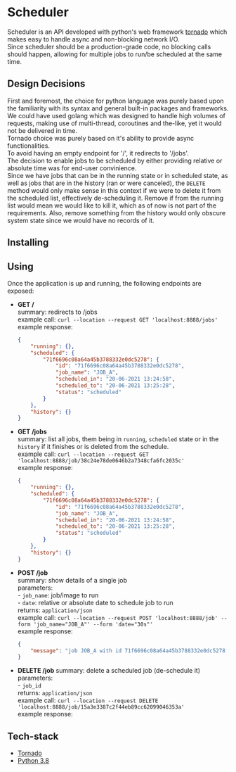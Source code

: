 # **Scheduler**

Scheduler is an API developed with python's web framework [tornado](https://www.tornadoweb.org/en/stable/) which makes easy to handle async and non-blocking network I/O.  
Since scheduler should be a production-grade code, no blocking calls should happen, allowing for multiple jobs to run/be scheduled at the same time.  

## **Design Decisions**

First and foremost, the choice for python language was purely based upon the familiarity with its syntax and general built-in packages and frameworks. We could have used golang which was designed to handle high volumes of requests, making use of multi-thread, coroutines and the-like, yet it would not be delivered in time.  
Tornado choice was purely based on it's ability to provide async functionalities.  
To avoid having an empty endpoint for '/', it redirects to '/jobs'.  
The decision to enable jobs to be scheduled by either providing relative or absolute time was for end-user convinience.  
Since we have jobs that can be in the running state or in scheduled state, as well as jobs that are in the history (ran or were canceled), the ```DELETE``` method would only make sense in this context if we were to delete it from the scheduled list, effectively de-scheduling it. Remove if from the running list would mean we would like to kill it, which as of now is not part of the requirements. Also, remove something from the history would only obscure system state since we would have no records of it.

## **Installing**


## **Using**
Once the application is up and running, the following endpoints are exposed:

- **GET /**    
    summary: redirects to /jobs  
    example call: ```curl --location --request GET 'localhost:8888/jobs'```  
    example response:  
    ```json
    {
        "running": {},
        "scheduled": {
            "71f6696c08a64a45b3788332e0dc5278": {
                "id": "71f6696c08a64a45b3788332e0dc5278",
                "job_name": "JOB_A",
                "scheduled_in": "20-06-2021 13:24:58",
                "scheduled_to": "20-06-2021 13:25:28",
                "status": "scheduled"
            }
        },
        "history": {}
    }
    ```
- **GET /jobs**    
    summary: list all jobs, them being in ```running```, ```scheduled``` state or in the ```history``` if it finishes or is deleted from the schedule.  
    example call: ```curl --location --request GET 'localhost:8888/job/38c24e78de0646b2a7348cfa6fc2035c'```  
    example response:  
    ```json
    {
        "running": {},
        "scheduled": {
            "71f6696c08a64a45b3788332e0dc5278": {
                "id": "71f6696c08a64a45b3788332e0dc5278",
                "job_name": "JOB_A",
                "scheduled_in": "20-06-2021 13:24:58",
                "scheduled_to": "20-06-2021 13:25:28",
                "status": "scheduled"
            }
        },
        "history": {}
    }
    ```

- **POST /job**  
    summary: show details of a single job  
    parameters:  
        - ```job_name```: job/image to run  
        - ```date```: relative or absolute date to schedule job to run  
    returns: ```application/json```  
    example call: ```curl --location --request POST 'localhost:8888/job' --form 'job_name="JOB_A"' --form 'date="30s"'```  
    example response:  
    ```json
    {
        "message": "job JOB_A with id 71f6696c08a64a45b3788332e0dc5278 will be scheduled to run in 30s"
    }
    ```

- **DELETE /job**
    summary: delete a scheduled job (de-schedule it)  
    parameters:  
        - ```job_id```    
    returns: ```application/json```  
    example call: ```curl --location --request DELETE 'localhost:8888/job/15a3e3387c2f44eb89cc62099046353a'```  
    example response:  
    
## **Tech-stack**

- [Tornado](https://www.tornadoweb.org/en/stable/)
- [Python 3.8](https://www.python.org/downloads/release/python-382/)